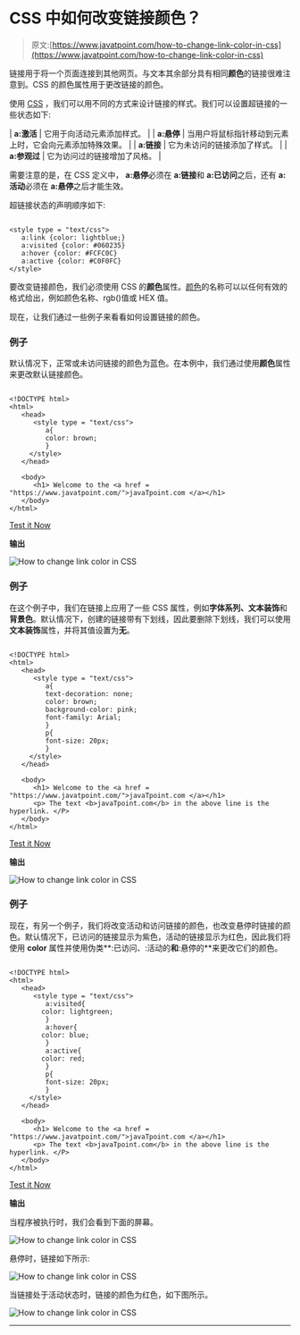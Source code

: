 # CSS 中如何改变链接颜色？

> 原文:[https://www.javatpoint.com/how-to-change-link-color-in-css](https://www.javatpoint.com/how-to-change-link-color-in-css)

链接用于将一个页面连接到其他网页。与文本其余部分具有相同**颜色**的链接很难注意到。CSS 的颜色属性用于更改链接的颜色。

使用 [CSS](https://www.javatpoint.com/css-tutorial) ，我们可以用不同的方式来设计链接的样式。我们可以设置超链接的一些状态如下:

| **a:激活** | 它用于向活动元素添加样式。 |
| **a:悬停** | 当用户将鼠标指针移动到元素上时，它会向元素添加特殊效果。 |
| **a:链接** | 它为未访问的链接添加了样式。 |
| **a:参观过** | 它为访问过的链接增加了风格。 |

需要注意的是，在 CSS 定义中， **a:悬停**必须在 **a:链接**和 **a:已访问**之后，还有 **a:活动**必须在 **a:悬停**之后才能生效。

超链接状态的声明顺序如下:

```

<style type = "text/css">
   a:link {color: lightblue;}
   a:visited {color: #060235}
   a:hover {color: #FCFC0C}
   a:active {color: #C0F0FC}
</style>

```

要改变链接颜色，我们必须使用 CSS 的**颜色**属性。[颜色](https://www.javatpoint.com/css-colors)的名称可以以任何有效的格式给出，例如颜色名称、rgb()值或 HEX 值。

现在，让我们通过一些例子来看看如何设置链接的颜色。

### 例子

默认情况下，正常或未访问链接的颜色为蓝色。在本例中，我们通过使用**颜色**属性来更改默认链接颜色。

```

<!DOCTYPE html> 
<html>
   <head>
      <style type = "text/css">
         a{
		 color: brown;
		 }
     </style>
   </head>

   <body>
      <h1> Welcome to the <a href = "https://www.javatpoint.com/">javaTpoint.com </a></h1>
   </body>
</html>

```

[Test it Now](https://www.javatpoint.com/oprweb/test.jsp?filename=how-to-change-link-color-in-css1)

**输出**

![How to change link color in CSS](../Images/dc7081115a637b26ba115e997be8a39b.png)

### 例子

在这个例子中，我们在链接上应用了一些 CSS 属性，例如**字体系列、文本装饰**和**背景色**。默认情况下，创建的链接带有下划线，因此要删除下划线，我们可以使用**文本装饰**属性，并将其值设置为**无**。

```

<!DOCTYPE html> 
<html>
   <head>
      <style type = "text/css">
         a{
		 text-decoration: none;
		 color: brown;
		 background-color: pink;
		 font-family: Arial;
		 }
		 p{
		 font-size: 20px;
		 }
     </style>
   </head>

   <body>
      <h1> Welcome to the <a href = "https://www.javatpoint.com/">javaTpoint.com </a></h1>
	  <p> The text <b>javaTpoint.com</b> in the above line is the hyperlink. </P>
   </body>
</html>

```

[Test it Now](https://www.javatpoint.com/oprweb/test.jsp?filename=how-to-change-link-color-in-css2)

**输出**

![How to change link color in CSS](../Images/ac1cd3be15aac392c09c0d3c89e63a7d.png)

### 例子

现在，有另一个例子，我们将改变活动和访问链接的颜色，也改变悬停时链接的颜色。默认情况下，已访问的链接显示为紫色，活动的链接显示为红色，因此我们将使用 **color** 属性并使用伪类**:已访问、:活动的**和**:悬停的**来更改它们的颜色。

```

<!DOCTYPE html> 
<html>
   <head>
      <style type = "text/css">
         a:visited{
		color: lightgreen;
		 }
		 a:hover{
		color: blue;
		 }
		 a:active{
		color: red;
		 }
		 p{
		 font-size: 20px;
		 }
     </style>
   </head>

   <body>
      <h1> Welcome to the <a href = "https://www.javatpoint.com/">javaTpoint.com </a></h1>
	  <p> The text <b>javaTpoint.com</b> in the above line is the hyperlink. </P>
   </body>
</html>

```

[Test it Now](https://www.javatpoint.com/oprweb/test.jsp?filename=how-to-change-link-color-in-css3)

**输出**

当程序被执行时，我们会看到下面的屏幕。

![How to change link color in CSS](../Images/e269b501ef05a92aa3671622f2c02274.png)

悬停时，链接如下所示:

![How to change link color in CSS](../Images/b0efb4aee9f1fe935c695a455b98f27a.png)

当链接处于活动状态时，链接的颜色为红色，如下图所示。

![How to change link color in CSS](../Images/7f6d51a44c200b46c11b3490edd6768f.png)

* * *